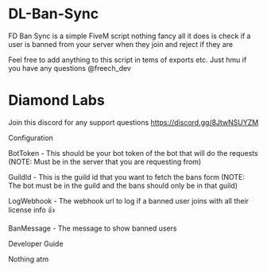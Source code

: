 # DL-Ban-Sync
FD Ban Sync is a simple FiveM script nothing fancy all it does is check if a user is banned from your server when they join and reject if they are

Feel free to add anything to this script in tems of exports etc. Just hmu if you have any questions @freech_dev

# Diamond Labs
Join this discord for any support questions
https://discord.gg/8JtwNSUYZM

Configuration

BotToken - This should be your bot token of the bot that will do the requests (NOTE: Must be in the server that you are requesting from)

GuildId - This is the guild id that you want to fetch the bans form (NOTE: The bot must be in the guild and the bans should only be in that guild)

LogWebhook - The webhook url to log if a banned user joins with all their license info 👍

BanMessage - The message to show banned users

Developer Guide

Nothing atm
